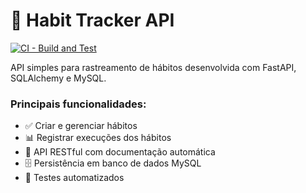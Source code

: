 # 🎯 Habit Tracker API

[![CI - Build and Test](https://github.com/chagasgb/habit-tracker/workflows/CI%20-%20Build%20and%20Test/badge.svg)](https://github.com/chagasgb/habit-tracker/actions)

API simples para rastreamento de hábitos desenvolvida com FastAPI, SQLAlchemy e MySQL.

### Principais funcionalidades:
- ✅ Criar e gerenciar hábitos
- 📊 Registrar execuções dos hábitos
- 🔄 API RESTful com documentação automática
- 🗄️ Persistência em banco de dados MySQL
- 🧪 Testes automatizados